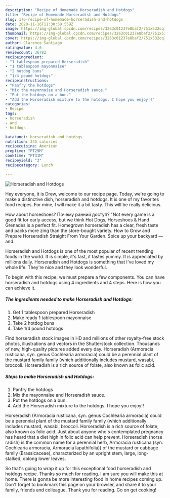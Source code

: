 ```yaml
---
description: "Recipe of Homemade Horseradish and Hotdogs"
title: "Recipe of Homemade Horseradish and Hotdogs"
slug: 176-recipe-of-homemade-horseradish-and-hotdogs
date: 2020-11-16T11:30:58.559Z
image: https://img-global.cpcdn.com/recipes/3263c01237e8baf2/751x532cq70/horseradish-and-hotdogs-recipe-main-photo.jpg
thumbnail: https://img-global.cpcdn.com/recipes/3263c01237e8baf2/751x532cq70/horseradish-and-hotdogs-recipe-main-photo.jpg
cover: https://img-global.cpcdn.com/recipes/3263c01237e8baf2/751x532cq70/horseradish-and-hotdogs-recipe-main-photo.jpg
author: Clarence Santiago
ratingvalue: 4.6
reviewcount: 36782
recipeingredient:
- "1 tablespoon prepared Horseradish"
- "1 tablespoon mayonnaise"
- "2 hotdog buns"
- "1/4 pound hotdogs"
recipeinstructions:
- "Panfry the hotdogs"
- "Mix the mayonnaise and Horseradish sauce."
- "Put the hotdogs on a bun."
- "Add the Horseradish mixture to the hotdogs. I hope you enjoy!!"
categories:
- Recipe
tags:
- horseradish
- and
- hotdogs

katakunci: horseradish and hotdogs 
nutrition: 245 calories
recipecuisine: American
preptime: "PT29M"
cooktime: "PT31M"
recipeyield: "3"
recipecategory: Lunch

---
```



![Horseradish and Hotdogs](https://img-global.cpcdn.com/recipes/3263c01237e8baf2/751x532cq70/horseradish-and-hotdogs-recipe-main-photo.jpg)

Hey everyone, it is Drew, welcome to our recipe page. Today, we're going to make a distinctive dish, horseradish and hotdogs. It is one of my favorites food recipes. For mine, I will make it a bit tasty. This will be really delicious.

How about horseshoes? Почему ранний доступ? &#34;Not every game is a good fit for early access, but we think Hot Dogs, Horseshoes &amp; Hand Grenades is a perfect fit. Homegrown horseradish has a clear, fresh taste and packs more zing than the store-bought variety. How to Grow and Prepare Horseradish Straight From Your Garden. Spice up your backyard — and.

Horseradish and Hotdogs is one of the most popular of recent trending foods in the world. It is simple, it's fast, it tastes yummy. It is appreciated by millions daily. Horseradish and Hotdogs is something that I've loved my whole life. They're nice and they look wonderful.


To begin with this recipe, we must prepare a few components. You can have horseradish and hotdogs using 4 ingredients and 4 steps. Here is how you can achieve it.

<!--inarticleads1-->

##### The ingredients needed to make Horseradish and Hotdogs:

1. Get 1 tablespoon prepared Horseradish
1. Make ready 1 tablespoon mayonnaise
1. Take 2 hotdog buns
1. Take 1/4 pound hotdogs


Find horseradish stock images in HD and millions of other royalty-free stock photos, illustrations and vectors in the Shutterstock collection. Thousands of new, high-quality pictures added every day. Horseradish (Armoracia rusticana, syn. genus Cochlearia armoracia) could be a perennial plant of the mustard family family (which additionally includes mustard, wasabi, broccoli. Horseradish is a rich source of folate, also known as folic acid. 

<!--inarticleads2-->

##### Steps to make Horseradish and Hotdogs:

1. Panfry the hotdogs
1. Mix the mayonnaise and Horseradish sauce.
1. Put the hotdogs on a bun.
1. Add the Horseradish mixture to the hotdogs. I hope you enjoy!!


Horseradish (Armoracia rusticana, syn. genus Cochlearia armoracia) could be a perennial plant of the mustard family family (which additionally includes mustard, wasabi, broccoli. Horseradish is a rich source of folate, also known as folic acid. Just about anyone who&#39;s contemplated pregnancy has heard that a diet high in folic acid can help prevent. Horseradish (horse radish) is the common name for a perennial herb, Armoracia rusticana (syn. Cochlearia armoracia, Armoracia lapathifolia)) of the mustard or cabbage family (Brassicaceae), characterized by an upright stem, large, long-stalked, oblong lower leaves. 

So that's going to wrap it up for this exceptional food horseradish and hotdogs recipe. Thanks so much for reading. I am sure you will make this at home. There is gonna be more interesting food in home recipes coming up. Don't forget to bookmark this page on your browser, and share it to your family, friends and colleague. Thank you for reading. Go on get cooking!
